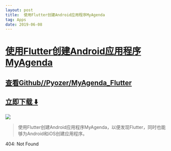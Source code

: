 ```yaml
---
layout: post
title:  使用Flutter创建Android应用程序MyAgenda
tag: Apps
date: 2019-06-08
---
```


# [使用Flutter创建Android应用程序MyAgenda ](http://github.com//Pyozer/MyAgenda_Flutter) 



## [查看Github//Pyozer/MyAgenda_Flutter](http://github.com//Pyozer/MyAgenda_Flutter)
## [立即下载 ️⬇️ ](https://codeload.github.com//Pyozer/MyAgenda_Flutter/zip/master) 


 
![](https://flutterawesome.com/content/images/2018/11/MyAgenda.jpg)
 
>
> 使用Flutter创建Android应用程序MyAgenda，以便发现Flutter，同时也能够为Android和iOS创建应用程序。
>

 
404: Not Found

